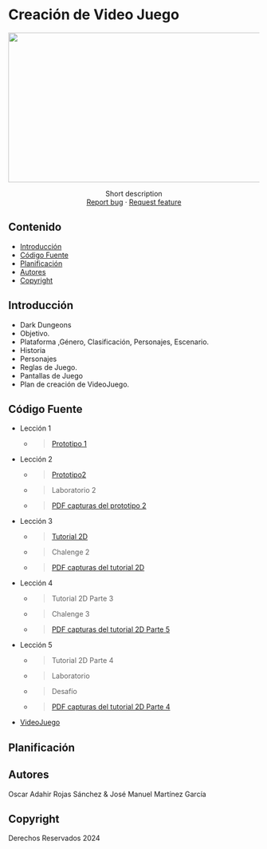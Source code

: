 # Creación de Video Juego
<p align="center">
    <img src="https://areajugones.sport.es/wp-content/uploads/2023/08/personajes-1560x880.jpg.webp" alt="Logo" width=1200 height=300>

  <p align="center">
    Short description
    <br>
    <a href="https://reponame/issues/new?template=bug.md">Report bug</a>
    ·
    <a href="https://reponame/issues/new?template=feature.md&labels=feature">Request feature</a>
  </p>
</p>


## Contenido

- [Introducción](#introducción)
- [Código Fuente](#código-fuente)
- [Planificación](#planificación)
- [Autores](#autores)
- [Copyright](#copyright)


## Introducción

- Dark Dungeons
- Objetivo.
- Plataforma ,Género, Clasificación, Personajes, Escenario.
- Historia
- Personajes
- Reglas de Juego.
- Pantallas de Juego
- Plan de creación de VideoJuego.

## Código Fuente

* Lección 1
  * > [Prototipo 1](https://github.com/josemanuelmtz/UII_Creaci-n-de-Videojuegos/blob/main/Prototipo01_Jos%C3%A9%20Manuel%20Mart%C3%ADnez%20Garc%C3%ADa.unitypackage) 
* Lección 2
  * > [Prototipo2](https://github.com/josemanuelmtz/UII_Creaci-n-de-Videojuegos/blob/main/Prototipo02_Jos%C3%A9%20Manuel%20Mart%C3%ADnez%20Garc%C3%ADa.unitypackage)
  * > Laboratorio 2
  * > [PDF capturas del prototipo 2](https://github.com/josemanuelmtz/UII_Creaci-n-de-Videojuegos/blob/main/Capturas/Capturas%20de%20pantalla.pdf)
* Lección 3
  * > [Tutorial 2D](https://github.com/josemanuelmtz/UII_Creaci-n-de-Videojuegos/blob/main/Tutorial%202D.unitypackage)
  * > Chalenge 2
  * > [PDF capturas del tutorial 2D](https://github.com/josemanuelmtz/UII_Creaci-n-de-Videojuegos/blob/main/Capturas/imagenes%202d.pdf)
* Lección 4
  * > Tutorial 2D Parte 3
  * > Chalenge 3
  * > [PDF capturas del tutorial 2D Parte 5]()
* Lección 5
  * > Tutorial 2D Parte 4
  * > Laboratorio
  * > Desafío
  * > [PDF capturas del tutorial 2D Parte 4]()
* [VideoJuego](https://github.com/josemanuelmtz/Dark-_Dungeons-_-Game-.git)

## Planificación

## Autores
Oscar Adahir Rojas Sánchez & José Manuel Martínez García

## Copyright
Derechos Reservados 2024

